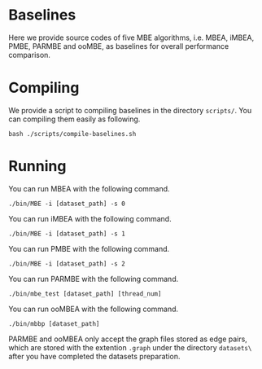 # Baselines 
Here we provide source codes of five MBE algorithms, i.e. MBEA, iMBEA, PMBE, PARMBE and ooMBE, as baselines for overall performance comparison. 

# Compiling
We provide a script to compiling baselines in the directory `scripts/`. You can compiling them easily as following.
```
bash ./scripts/compile-baselines.sh
```

# Running
You can run MBEA with the following command.
```
./bin/MBE -i [dataset_path] -s 0
```
You can run iMBEA with the following command.
```
./bin/MBE -i [dataset_path] -s 1
```
You can run PMBE with the following command.
```
./bin/MBE -i [dataset_path] -s 2
```
You can run PARMBE with the following command.
```
./bin/mbe_test [dataset_path] [thread_num]
```
You can run ooMBEA with the following command.
```
./bin/mbbp [dataset_path]
```
PARMBE and ooMBEA only accept the graph files stored as edge pairs, which are stored with the extention `.graph` under the directory `datasets\` after you have completed the datasets preparation.
